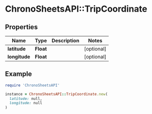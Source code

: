 # ChronoSheetsAPI::TripCoordinate

## Properties

| Name | Type | Description | Notes |
| ---- | ---- | ----------- | ----- |
| **latitude** | **Float** |  | [optional] |
| **longitude** | **Float** |  | [optional] |

## Example

```ruby
require 'ChronoSheetsAPI'

instance = ChronoSheetsAPI::TripCoordinate.new(
  latitude: null,
  longitude: null
)
```

